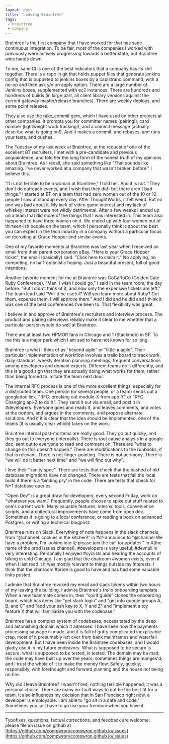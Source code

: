 ```yaml
---
layout: post
title: "Leaving Braintree"
tags:
 - braintree
 - company
---
```


Braintree is the first company that I have worked for that has sane continuous integration. To be fair, most of the companies I worked with previously were actively progressing towards a better state, but Braintree wins hands down.

To me, sane CI is one of the best indicators that a company has its shit together. There is a repo in git that holds puppet files that generate jenkins config that is puppeted to jenkins boxes by a capistrano command, with a no-op and then ask y/n on apply option. There are a large number of Jenkins boxes, supplemented with ec2 instances. There are hundreds and hundreds of builds (in large part, all client library versions against the current gateway master/release branches). There are weekly deploys, and some point releases.

They also use the rake_commit gem, which I have used on other projects at other companies. It prompts you for committer names (pairing!), card number (lightweight work tracking!), and a commit message (actually describe what is going on!). And it makes a commit, and rebases, and runs your tests, and pushes.

The Tuesday of my last week at Braintree, at the request of one of the excellent BT recruiters, I met with a pre-candidate and previous acquaintence, and told her the long form of the honest truth of my opinions about Braintree. As I recall, she said something like "That sounds like amazing. I've never worked at a company that wasn't broken before." I believe this.

"It is not terrible to be a woman at Braintree," I told her. And it is not. "They don't do outreach events, and I wish that they did- but there aren't bad things." I started at BT on a team that had zero women out of the 10 or 12 people I saw at standup every day. After ThoughtWorks, it felt weird. But no one was bad about it. My lack of video game interest and my lack of whiskey interest were not wildly detrimental. After a few weeks I ended up on a team that did more of the things that I was interested in. This team also happened to have three women on it. We ended up with four women out of thirteen-ish people on the team, which I personally think is about the best you can expect in the tech industry in a company without a particular focus on recruiting at Grace Hopper and similar events.

One of my favorite moments at Braintree was last year when I received an email from their parent corporation eBay. "Here is your Grace Hopper ticket", the email (basically) said. "Click here to claim it." No applying, no competing, no half-optimistic hoping. Just a beautiful present, full of good intentions.

Another favorite moment for me at Braintree was GoGaRuCo (Golden Gate Ruby Conference). "Man, I wish I could go," I said in the team room, the day before. "But I didn't think of it, and now only the expensive tickets are left." The team lead said "Will it be useful? Will you learn more about Ruby? Get them, expense them. I will approve them." And I did and he did and I think it was one of the best conferences I've been to. That flexibility was great.

I believe in and approve of Braintree's recruiters and interview process. The product and pairing interviews reliably make it clear to me whether that a particular person would do well at Braintree.

There are at least two HPMOR fans in Chicago and 1 (Stackmob) in SF. To me this is a major perk which I am sad to have not known for so long.

Braintree is what I think of as "beyond agile" or "little-a agile". Their particular implementation of workflow involves a trello board to track work, daily standups, weekly iteration planning meetings, frequent conversations among developers and domain experts. Different teams do it differently, and this is a good sign that they are actually doing what works for them, rather than being forced to imitate the team next door.

The internal RFC process is one of the more excellent things, especially for a distributed team. One person (or several people, or a team) sends out a googledoc link. "RFC: breaking out module-X from app-Y" or "RFC: Changing api-Z to do X". They send it out via email, and post it in #developers. Everyone goes and reads it, and leaves comments, and votes at the bottom, and argues in the comments, and propose alternate solutions. And if it is clear that the idea should be implemented, one of the teams (it is usually clear which) takes on the work.

Braintree internal post-mortems are really good. They go out quicky, and they go out to everyone (internally). There is root cause analysis in a google doc, sent out to everyone to read and comment on. There are "what to change so this doesn't happen." There are modifications to the runbooks, if that is relevant. There is not finger-pointing. There is not acrimony. There is "we will do it better next time" and "we will find out why".

I love their "sanity spec". There are tests that check that the hashed of old database migrations have not changed. There are tests that fail the local build if there is a 'binding.pry' in the code. There are tests that check for N+1 database queries.

"Open Dev" is a great draw for developers: every second Friday, work on "whatever you want." Frequently, people choose to spike out stuff related to one's current work. Many valuable features, internal tools, convenience scripts, and architectural improvements have come from open dev. Sometimes it is going to a local conference, or reading a book on advanced Postgres, or writing a technical blogpost.

Braintree runs on Slack. Everything of note happens in the slack channels, from "@channel: cookies in the kitchen!" in #sf-announce to "@channel We have a problem; I'm looking into it; please join the call for updates." in #(the name of the prod issues channel). #developers is very useful; #devnull is very interesting. Personally I enjoyed #cyclists and hearing the accounts of biking in cold Chicago. I am glad that the chatroom #women exists, even if when I last read it it was mostly relevant to things outside my interests. I think that the chatroom #pride is good to have and has had some valuable links posted.

I admire that Braintree revoked my email and slack tokens within two hours of my leaving the building. I admire Braintree's trello onboarding template. When a new teammate comes in, their "spirit guide" clones the onboarding board, which has items like "get slack login" and "get into google groups A, B, and C" and "add your ssh key to X, Y and Z" and "implement a toy feature X that will familiarize you with the codebase."

Braintree has a complex system of codebases, necessitated by the deep and astonishing domain which it adresses. I have seen how the payments processing sausage is made, and it is full of gritty complicated inexplicable crap, most of it presumably left over from bank mainframes and waterfall development. But I have been inside the Braintree codebases, and I would gladly use it in my future endeavors. What is supposed to be secure is secure; what is supposed to be tested, is tested. The domain may be mad; the code may have built up over the years; sometimes things are manges'd; and I trust the whole of it to make the money flow. Safely, quickly, responsibly, with forethought and forward planning and the house not being on fire.

Why did I leave Braintree? I wasn't fired; nothing terrible happened; it was a personal choice. There are many no-fault ways to not be the best fit for a team. It also influences my decision that in San Francisco right now, a developer is employable. I am able to "go sit in a cafe and code." Sometimes you just have to go use your freedom when you have it.



------


Typofixes, questions, factual corrections, and feedback are welcome: please file an issue on github at [https://github.com/compwron/compwron.github.io/issues](https://github.com/compwron/compwron.github.io/issues)
